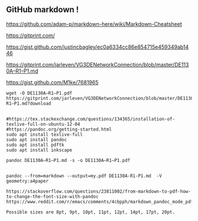 ## GitHub markdown !


https://github.com/adam-p/markdown-here/wiki/Markdown-Cheatsheet

https://gitprint.com/

https://gist.github.com/justincbagley/ec0a6334cc86e854715e459349ab1446

https://gitprint.com/jarleven/VG3DENetworkConnection/blob/master/DE1130A–R1–P1.md

https://gist.github.com/M1ke/7681965


```
wget -O DE1130A–R1–P1.pdf https://gitprint.com/jarleven/VG3DENetworkConnection/blob/master/DE1130A–R1–P1.md?download


#https://tex.stackexchange.com/questions/134365/installation-of-texlive-full-on-ubuntu-12-04
#https://pandoc.org/getting-started.html
sudo apt install texlive-full
sudo apt install pandoc
sudo apt install pdftk
sudo apt install inkscape

pandoc DE1130A–R1–P1.md -s -o DE1130A–R1–P1.pdf

```

```

pandoc --from=markdown --output=my.pdf DE1130A-R1-P1.md  -V geometry:a4paper

https://stackoverflow.com/questions/23811002/from-markdown-to-pdf-how-to-change-the-font-size-with-pandoc
https://www.reddit.com/r/emacs/comments/4cbpph/markdown_pandoc_mode_pdf_export_looks_ugly/

Possible sizes are 8pt, 9pt, 10pt, 11pt, 12pt, 14pt, 17pt, 20pt.

```
